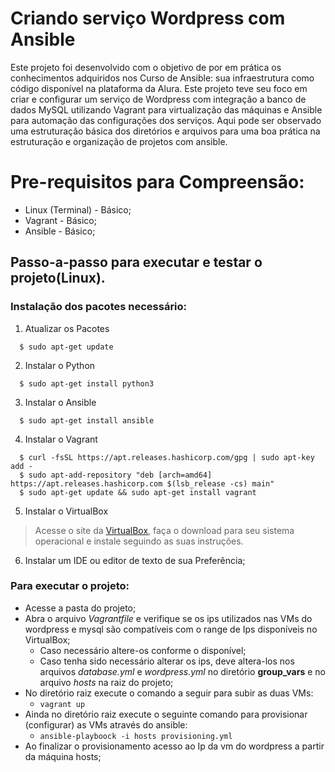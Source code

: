 # Criando serviço Wordpress com Ansible
<p>Este projeto foi desenvolvido com o objetivo de por em prática os conhecimentos adquiridos nos Curso de Ansible: sua infraestrutura como código disponível na plataforma da Alura. Este projeto teve seu foco em criar e configurar um serviço de Wordpress com integração a banco de dados MySQL utilizando Vagrant para virtualização das máquinas e Ansible para automação das configurações dos serviços. Aqui pode ser observado uma estruturação básica dos diretórios e arquivos para uma boa prática na estruturação e organização de projetos com ansible.</p>

# Pre-requisitos para Compreensão:
 - Linux (Terminal) - Básico;
 - Vagrant - Básico;
 - Ansible - Básico;


## Passo-a-passo para executar e testar o projeto(Linux).
### Instalação dos pacotes necessário:
 1. Atualizar os Pacotes
  ```
    $ sudo apt-get update
  ```

 2. Instalar o Python
  ```
    $ sudo apt-get install python3
  ```

 3. Instalar o Ansible
  ```
    $ sudo apt-get install ansible
  ```

 4. Instalar o Vagrant
  ```
    $ curl -fsSL https://apt.releases.hashicorp.com/gpg | sudo apt-key add -
    $ sudo apt-add-repository "deb [arch=amd64] https://apt.releases.hashicorp.com $(lsb_release -cs) main"
    $ sudo apt-get update && sudo apt-get install vagrant
  ```

 5. Instalar o VirtualBox
  >Acesse o site da [VirtualBox](https://www.virtualbox.org/), faça o download para seu sistema operacional e instale seguindo as suas instruções.

 6. Instalar um IDE ou editor de texto de sua Preferência;


### Para executar o projeto:
 - Acesse a pasta do projeto;
 - Abra o arquivo <i>Vagrantfile</i> e verifique se os ips utilizados nas VMs do wordpress e mysql são compatíveis com o range de Ips disponíveis no VirtualBox;
   - Caso necessário altere-os conforme o disponível;
   - Caso tenha sido necessário alterar os ips, deve altera-los nos arquivos <i>database.yml</i> e <i>wordpress.yml</i> no diretório <strong>group_vars</strong> e no arquivo <i>hosts</i> na raiz do projeto;
 - No diretório raiz execute o comando a seguir para subir as duas VMs:
   - <code>vagrant up</code>
 - Ainda no diretório raiz execute o seguinte comando para provisionar (configurar) as VMs através do ansible:
   - <code>ansible-playboock -i hosts provisioning.yml</code>
 - Ao finalizar o provisionamento acesso ao Ip da vm do wordpress a partir da máquina hosts;
